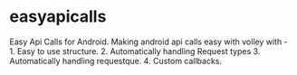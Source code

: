 # easyapicalls
Easy Api Calls for Android. Making android api calls easy with volley with - 1. Easy to use structure. 2. Automatically handling Request types 3. Automatically handling requestque. 4. Custom callbacks.
